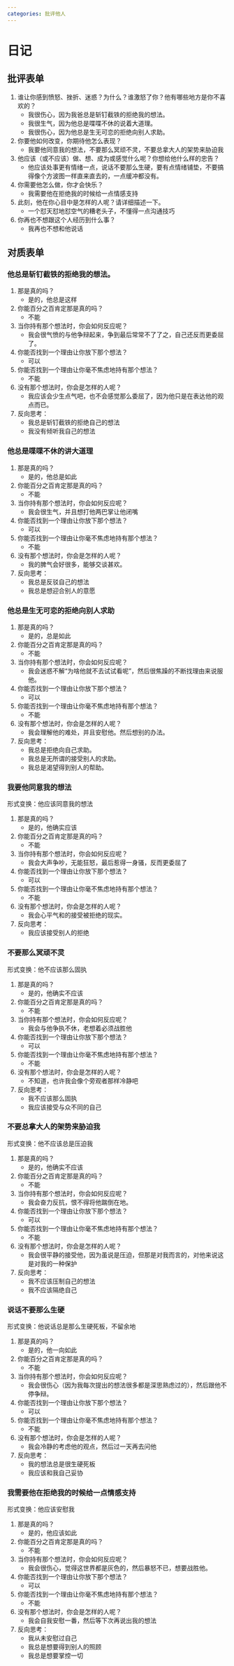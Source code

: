 ```yaml
---
categories: 批评他人
---
```


# 日记

## 批评表单

1. 谁让你感到愤怒、挫折、迷惑？为什么？谁激怒了你？他有哪些地方是你不喜欢的？
    - 我很伤心，因为我爸总是斩钉截铁的拒绝我的想法。
    - 我很生气，因为他总是喋喋不休的说着大道理。
    - 我很伤心，因为他总是生无可恋的拒绝向别人求助。
2. 你要他如何改变，你期待他怎么表现？
    - 我要他同意我的想法，不要那么冥顽不灵，不要总拿大人的架势来胁迫我
3. 他应该（或不应该）做、想、成为或感觉什么呢？你想给他什么样的忠告？
    - 他应该处事更有情绪一点，说话不要那么生硬，要有点情绪铺垫，不要搞得像个方波图一样直来直去的，一点缓冲都没有。
4. 你需要他怎么做，你才会快乐？
    - 我需要他在拒绝我的时候给一点情感支持
5. 此刻，他在你心目中是怎样的人呢？请详细描述一下。
    - 一个怼天怼地怼空气的糟老头子，不懂得一点沟通技巧
6. 你再也不想跟这个人经历到什么事？
    - 我再也不想和他说话

## 对质表单

### 他总是斩钉截铁的拒绝我的想法。

1. 那是真的吗？
    - 是的，他总是这样
2. 你能百分之百肯定那是真的吗？
    - 不能
3. 当你持有那个想法时，你会如何反应呢？
    - 我会很气愤的与他争辩起来，争到最后常常不了了之，自己还反而更委屈了。
4. 你能否找到一个理由让你放下那个想法？
    - 可以
5. 你能否找到一个理由让你毫不焦虑地持有那个想法？
    - 不能
6. 没有那个想法时，你会是怎样的人呢？
    - 我应该会少生点气吧，也不会感觉那么委屈了，因为他只是在表达他的观点而已。
7. 反向思考：
    - 我总是斩钉截铁的拒绝自己的想法
    - 我没有倾听我自己的想法

### 他总是喋喋不休的讲大道理

1. 那是真的吗？
    - 是的，他总是如此
2. 你能百分之百肯定那是真的吗？
    - 不能
3. 当你持有那个想法时，你会如何反应呢？
    - 我会很生气，并且想打他两巴掌让他闭嘴
4. 你能否找到一个理由让你放下那个想法？
    - 可以
5. 你能否找到一个理由让你毫不焦虑地持有那个想法？
    - 不能
6. 没有那个想法时，你会是怎样的人呢？
    - 我的脾气会好很多，能够交谈甚欢。
7. 反向思考：
    - 我总是反驳自己的想法
    - 我总是想迎合别人的意愿

### 他总是生无可恋的拒绝向别人求助

1. 那是真的吗？
    - 是的，总是如此
2. 你能百分之百肯定那是真的吗？
    - 不能
3. 当你持有那个想法时，你会如何反应呢？
    - 我会迷惑不解“为啥他就不去试试看呢”，然后很焦躁的不断找理由来说服他。
4. 你能否找到一个理由让你放下那个想法？
    - 可以
5. 你能否找到一个理由让你毫不焦虑地持有那个想法？
    - 不能
6. 没有那个想法时，你会是怎样的人呢？
    - 我会理解他的难处，并且安慰他。然后想别的办法。
7. 反向思考：
    - 我总是拒绝向自己求助。
    - 我总是无所谓的接受别人的求助。
    - 我总是渴望得到别人的帮助。

### 我要他同意我的想法

形式变换：他应该同意我的想法

1. 那是真的吗？
    - 是的，他确实应该
2. 你能百分之百肯定那是真的吗？
    - 不能
3. 当你持有那个想法时，你会如何反应呢？
    - 我会大声争吵，无能狂怒，最后惹得一身骚，反而更委屈了
4. 你能否找到一个理由让你放下那个想法？
    - 可以
5. 你能否找到一个理由让你毫不焦虑地持有那个想法？
    - 不能
6. 没有那个想法时，你会是怎样的人呢？
    - 我会心平气和的接受被拒绝的现实。
7. 反向思考：
    - 我应该接受别人的拒绝

### 不要那么冥顽不灵

形式变换：他不应该那么固执

1. 那是真的吗？
    - 是的，他确实不应该
2. 你能百分之百肯定那是真的吗？
    - 不能
3. 当你持有那个想法时，你会如何反应呢？
    - 我会与他争执不休，老想着必须战胜他
4. 你能否找到一个理由让你放下那个想法？
    - 可以
5. 你能否找到一个理由让你毫不焦虑地持有那个想法？
    - 不能
6. 没有那个想法时，你会是怎样的人呢？
    - 不知道，也许我会像个旁观者那样冷静吧
7. 反向思考：
    - 我不应该那么固执
    - 我应该接受与众不同的自己

### 不要总拿大人的架势来胁迫我

形式变换：他不应该总是压迫我

1. 那是真的吗？
    - 是的，他确实不应该
2. 你能百分之百肯定那是真的吗？
    - 不能
3. 当你持有那个想法时，你会如何反应呢？
    - 我会奋力反抗，恨不得将他踹倒在地。
4. 你能否找到一个理由让你放下那个想法？
    - 可以
5. 你能否找到一个理由让你毫不焦虑地持有那个想法？
    - 不能
6. 没有那个想法时，你会是怎样的人呢？
    - 我会很平静的接受他，因为虽说是压迫，但那是对我而言的，对他来说这是对我的一种保护
7. 反向思考：
    - 我不应该压制自己的想法
    - 我不应该隔绝自己

### 说话不要那么生硬

形式变换：他说话总是那么生硬死板，不留余地

1. 那是真的吗？
    - 是的，他一向如此
2. 你能百分之百肯定那是真的吗？
    - 不能
3. 当你持有那个想法时，你会如何反应呢？
    - 我会很伤心（因为我每次提出的想法很多都是深思熟虑过的），然后跟他不停争辩。
4. 你能否找到一个理由让你放下那个想法？
    - 可以
5. 你能否找到一个理由让你毫不焦虑地持有那个想法？
    - 不能
6. 没有那个想法时，你会是怎样的人呢？
    - 我会冷静的考虑他的观点，然后过一天再去问他
7. 反向思考：
    - 我的想法总是很生硬死板
    - 我应该和我自己妥协

### 我需要他在拒绝我的时候给一点情感支持

形式变换：他应该安慰我

1. 那是真的吗？
    - 是的，他应该如此
2. 你能百分之百肯定那是真的吗？
    - 不能
3. 当你持有那个想法时，你会如何反应呢？
    - 我会很伤心，觉得这世界都是灰色的，然后暴怒不已，想要战胜他。
4. 你能否找到一个理由让你放下那个想法？
    - 可以
5. 你能否找到一个理由让你毫不焦虑地持有那个想法？
    - 不能
6. 没有那个想法时，你会是怎样的人呢？
    - 我会自我安慰一番，然后等下次再说出我的想法
7. 反向思考：
    - 我从未安慰过自己
    - 我总是想要得到别人的照顾
    - 我总是想要掌控一切
